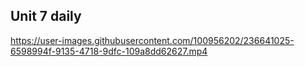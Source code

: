 ## Unit 7 daily

https://user-images.githubusercontent.com/100956202/236641025-6598994f-9135-4718-9dfc-109a8dd62627.mp4
